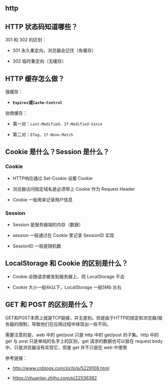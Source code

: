 ## http


## HTTP 状态码知道哪些？

301 和 302 的区别：

- 301 永久重定向，浏览器会记住（有缓存）

- 302 临时重定向（无缓存）


## HTTP 缓存怎么做？

强缓存：

- **`Expires`**或**`Cache-Control`**

协商缓存：

- 第一对：`Last-Modified`、`If-Modified-Since`

- 第二对：`ETag`、`If-None-Match`


## Cookie 是什么？Session 是什么？

### Cookie

- HTTP响应通过 Set-Cookie 设置 Cookie

- 浏览器访问指定域名是必须带上 Cookie 作为 Request Header

- Cookie 一般用来记录用户信息

### Session

- Session 是服务器端的内存（数据）

- session 一般通过在 Cookie 里记录 SessionID 实现

- SessionID 一般是随机数


## LocalStorage 和 Cookie 的区别是什么？

- Cookie 会随请求被发到服务器上，而 LocalStorage 不会

- Cookie 大小一般4k以下，LocalStorage 一般5Mb 左右

## GET 和 POST 的区别是什么？

GET和POST本质上就是TCP链接，并无差别。但是由于HTTP的规定和浏览器/服务器的限制，导致他们在应用过程中体现出一些不同。


需要注意的是，web 中的 get/post 只是 http 中的 get/post 的子集。http 中的 get 与 post 只是单纯的名字上的区别，get 请求的数据也可以放在 request body 中，只是浏览器没有实现它，但是 get 并不只是在 web 中使用


参考链接：

- <http://www.cnblogs.com/zichi/p/5229108.html>

- <https://zhuanlan.zhihu.com/p/22536382>



